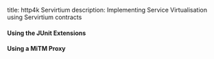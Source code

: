 title: http4k Servirtium 
description: Implementing Service Virtualisation using Servirtium contracts

#### Using the JUnit Extensions [<img class="octocat"/>](https://github.com/http4k/http4k/blob/master/src/docs/cookbook/service_virtualisation/example_junit_contract_tests.kt)

<script src="https://gist-it.appspot.com/https://github.com/http4k/http4k/blob/master/src/docs/cookbook/service_virtualisation/example_junit_contract_tests.kt"></script>

#### Using a MiTM Proxy [<img class="octocat"/>](https://github.com/http4k/http4k/blob/master/src/docs/cookbook/service_virtualisation/example_mitm_contract_tests.kt)

<script src="https://gist-it.appspot.com/https://github.com/http4k/http4k/blob/master/src/docs/cookbook/service_virtualisation/example_mitm_contract_tests.kt"></script>

[http4k]: https://http4k.org
[Serviritum]: https://servirtium.dev
[GitHub]: https://github.com


